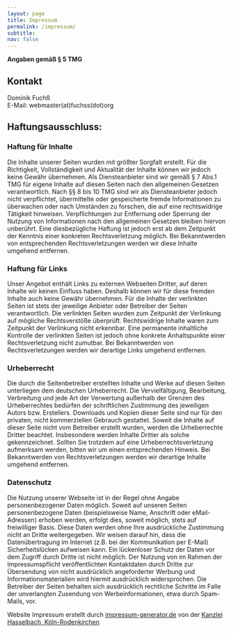 ```yaml
---
layout: page
title: Impressum
permalink: /impressum/
subtitle:
nav: false
---
```


**Angaben gemäß § 5 TMG**

## Kontakt

Dominik Fuchß<br />
E-Mail: webmaster(at)fuchss(dot)org

## Haftungsausschluss:

### Haftung für Inhalte

Die Inhalte unserer Seiten wurden mit größter Sorgfalt
erstellt. Für die Richtigkeit, Vollständigkeit und Aktualität der Inhalte können wir jedoch keine Gewähr übernehmen.
Als Diensteanbieter sind wir gemäß § 7 Abs.1 TMG für eigene Inhalte auf diesen Seiten nach den allgemeinen Gesetzen
verantwortlich. Nach §§ 8 bis 10 TMG sind wir als Diensteanbieter jedoch nicht verpflichtet, übermittelte oder
gespeicherte fremde Informationen zu überwachen oder nach Umständen zu forschen, die auf eine rechtswidrige
Tätigkeit hinweisen. Verpflichtungen zur Entfernung oder Sperrung der Nutzung von Informationen nach den allgemeinen
Gesetzen bleiben hiervon unberührt. Eine diesbezügliche Haftung ist jedoch erst ab dem Zeitpunkt der Kenntnis einer
konkreten Rechtsverletzung möglich. Bei Bekanntwerden von entsprechenden Rechtsverletzungen werden wir diese Inhalte
umgehend entfernen.

### Haftung für Links

Unser Angebot enthält Links
zu externen Webseiten Dritter, auf deren Inhalte wir keinen Einfluss haben. Deshalb können wir für diese fremden
Inhalte auch keine Gewähr übernehmen. Für die Inhalte der verlinkten Seiten ist stets der jeweilige Anbieter oder
Betreiber der Seiten verantwortlich. Die verlinkten Seiten wurden zum Zeitpunkt der Verlinkung auf mögliche
Rechtsverstöße überprüft. Rechtswidrige Inhalte waren zum Zeitpunkt der Verlinkung nicht erkennbar. Eine permanente
inhaltliche Kontrolle der verlinkten Seiten ist jedoch ohne konkrete Anhaltspunkte einer Rechtsverletzung nicht
zumutbar. Bei Bekanntwerden von Rechtsverletzungen werden wir derartige Links umgehend
entfernen.

### Urheberrecht

Die durch die Seitenbetreiber erstellten
Inhalte und Werke auf diesen Seiten unterliegen dem deutschen Urheberrecht. Die Vervielfältigung, Bearbeitung,
Verbreitung und jede Art der Verwertung außerhalb der Grenzen des Urheberrechtes bedürfen der schriftlichen
Zustimmung des jeweiligen Autors bzw. Erstellers. Downloads und Kopien dieser Seite sind nur für den privaten, nicht
kommerziellen Gebrauch gestattet. Soweit die Inhalte auf dieser Seite nicht vom Betreiber erstellt wurden, werden
die Urheberrechte Dritter beachtet. Insbesondere werden Inhalte Dritter als solche gekennzeichnet. Sollten Sie
trotzdem auf eine Urheberrechtsverletzung aufmerksam werden, bitten wir um einen entsprechenden Hinweis. Bei
Bekanntwerden von Rechtsverletzungen werden wir derartige Inhalte umgehend
entfernen.

### Datenschutz

Die Nutzung unserer Webseite ist in der
Regel ohne Angabe personenbezogener Daten möglich. Soweit auf unseren Seiten personenbezogene Daten (beispielsweise
Name, Anschrift oder eMail-Adressen) erhoben werden, erfolgt dies, soweit möglich, stets auf freiwilliger Basis.
Diese Daten werden ohne Ihre ausdrückliche Zustimmung nicht an Dritte weitergegeben. Wir weisen darauf hin, dass
die Datenübertragung im Internet (z.B. bei der Kommunikation per E-Mail) Sicherheitslücken aufweisen kann. Ein
lückenloser Schutz der Daten vor dem Zugriff durch Dritte ist nicht möglich. Der Nutzung von im Rahmen der
Impressumspflicht veröffentlichten Kontaktdaten durch Dritte zur Übersendung von nicht ausdrücklich angeforderter
Werbung und Informationsmaterialien wird hiermit ausdrücklich widersprochen. Die Betreiber der Seiten behalten sich
ausdrücklich rechtliche Schritte im Falle der unverlangten Zusendung von Werbeinformationen, etwa durch Spam-Mails,
vor.

Website Impressum erstellt durch [impressum-generator.de](http://www.impressum-generator.de) von der [Kanzlei Hasselbach, Köln-Rodenkirchen](http://www.kanzlei-hasselbach.de/standorte/koeln-rodenkirchen)
